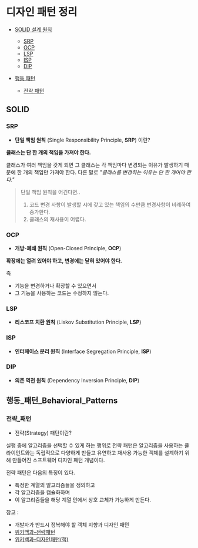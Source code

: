 # 디자인 패턴 정리

- [SOLID 설계 원칙](#SOLID)
  - [SRP](#SRP)
  - [OCP](#OCP)
  - [LSP](#LSP)
  - [ISP](#ISP)
  - [DIP](#DIP)

- [행동 패턴](#행동_패턴_Behavioral_Patterns)
  - [전략 패턴](#전략_패턴)

## SOLID

### SRP

- **단일 책임 원칙** (Single Responsibility Principle, **SRP**) 이란? 

**클래스는 단 한 개의 책임을 가져야 한다.**<br>

클래스가 여러 책임을 갖게 되면 그 클래스는 각 책임마다 변경되는 이유가 발생하기 때문에 한 개의 책임만 가져야 한다.
다른 말로 *"클래스를 변경하는 이유는 단 한 개여야 한다."*

> 단일 책임 원칙을 어긴다면..
> 1. 코드 변경 사항이 발생할 시에 갖고 있는 책임의 수만큼 변경사항이 비례하여 증가한다.
> 2. 클래스의 재사용이 어렵다.

### OCP

- **개방-폐쇄 원칙** (Open-Closed Principle, **OCP**)

**확장에는 열려 있어야 하고, 변경에는 닫혀 있어야 한다.**

즉

- 기능을 변경하거나 확장할 수 있으면서
- 그 기능을 사용하는 코드는 수정하지 않는다.


### LSP

- **리스코프 치환 원칙** (Liskov Substitution Principle, **LSP**)

### ISP

- **인터페이스 분리 원칙** (Interface Segregation Principle, **ISP**)

### DIP

- **의존 역전 원칙** (Dependency Inversion Principle, **DIP**)

## 행동_패턴_Behavioral_Patterns

### 전략_패턴

- 전략(Strategy) 패턴이란?

실행 중에 알고리즘을 선택할 수 있게 하는 행위로 전략 패턴은 알고리즘을 사용하는 클라이언트와는 독립적으로 다양하게 만들고
유연하고 재사용 가능한 객체를 설계하기 위해 만들어진 소프트웨어 디자인 패턴 개념이다.

전략 패턴은 다음의 특징이 있다.

- 특정한 계열의 알고리즘들을 정의하고
- 각 알고리즘을 캡슐화하며
- 이 알고리즘들을 해당 계열 안에서 상호 교체가 가능하게 만든다.


참고 : 

- 개발자가 반드시 정복해야 할 객체 지향과 디자인 패턴
- [위키백과-전략패턴](https://ko.wikipedia.org/wiki/%EC%A0%84%EB%9E%B5_%ED%8C%A8%ED%84%B4)
- [위키백과-디자인패턴(책)](https://ko.wikipedia.org/wiki/%EB%94%94%EC%9E%90%EC%9D%B8_%ED%8C%A8%ED%84%B4_(%EC%B1%85))



